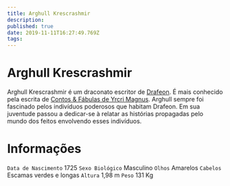 ```yaml
---
title: Arghull Krescrashmir
description: 
published: true
date: 2019-11-11T16:27:49.769Z
tags: 
---
```


<!-- SUBTITLE: Visão geral sobre Arghull Krescrashmir -->

# Arghull Krescrashmir
Arghull Krescrashmir é um draconato escritor de [Drafeon](http://localhost/lugares/plano-material/drafeon#drafeon). É mais conhecido pela escrita de [Contos & Fábulas de Yrcri Magnus](http://localhost/documentos/contos-fabulas-de-yrcri-magnus#contos-fabulas-de-yrcri-magnus). Arghull sempre foi fascinado pelos indivíduos poderosos que habitam Drafeon. Em sua juventude passou a dedicar-se à relatar as histórias propagadas pelo mundo dos feitos envolvendo esses indivíduos.

# Informações
`Data de Nascimento` 1725
`Sexo Biológico` Masculino
`Olhos` Amarelos
`Cabelos` Escamas verdes e longas
`Altura` 1,98 m
`Peso` 131 Kg

